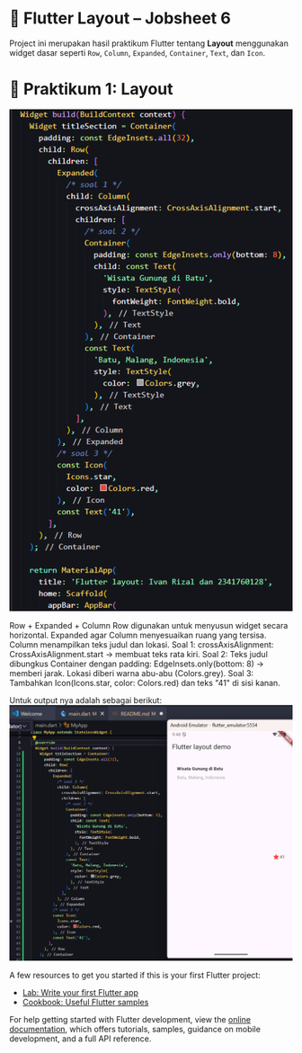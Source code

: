 # 📱 Flutter Layout – Jobsheet 6

Project ini merupakan hasil praktikum Flutter tentang **Layout** menggunakan widget dasar seperti `Row`, `Column`, `Expanded`, `Container`, `Text`, dan `Icon`.

# 📄 Praktikum 1: Layout

![soal 1,2,3](assets/image.png)

Row + Expanded + Column
Row digunakan untuk menyusun widget secara horizontal.
Expanded agar Column menyesuaikan ruang yang tersisa.
Column menampilkan teks judul dan lokasi.
Soal 1: crossAxisAlignment: CrossAxisAlignment.start -> membuat teks rata kiri.
Soal 2: Teks judul dibungkus Container dengan padding: EdgeInsets.only(bottom: 8) -> memberi jarak. Lokasi diberi warna abu-abu (Colors.grey).
Soal 3: Tambahkan Icon(Icons.star, color: Colors.red) dan teks "41" di sisi kanan.

Untuk output nya adalah sebagai berikut:
![output 1](assets/image-1.png)










A few resources to get you started if this is your first Flutter project:

- [Lab: Write your first Flutter app](https://docs.flutter.dev/get-started/codelab)
- [Cookbook: Useful Flutter samples](https://docs.flutter.dev/cookbook)

For help getting started with Flutter development, view the
[online documentation](https://docs.flutter.dev/), which offers tutorials,
samples, guidance on mobile development, and a full API reference.
